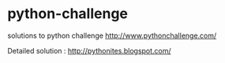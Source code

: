 python-challenge
================

solutions to python challenge http://www.pythonchallenge.com/

Detailed solution : http://pythonites.blogspot.com/
